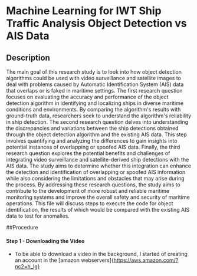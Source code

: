 # Machine Learning for IWT Ship Traffic Analysis Object Detection vs AIS Data
## Description
The main goal of this research study is to look into how object detection algorithms could be used with video surveillance and satellite images to deal with problems caused by Automatic Identification System (AIS) data that overlaps or is faked in maritime settings. The first research question focuses on evaluating the accuracy and performance of the object detection algorithm in identifying and localizing ships in diverse maritime conditions and environments. By comparing the algorithm's results with ground-truth data, researchers seek to understand the algorithm's reliability in ship detection. The second research question delves into understanding the discrepancies and variations between the ship detections obtained through the object detection algorithm and the existing AIS data. This step involves quantifying and analyzing the differences to gain insights into potential instances of overlapping or spoofed AIS data. Finally, the third research question explores the potential benefits and challenges of integrating video surveillance and satellite-derived ship detections with the AIS data. The study aims to determine whether this integration can enhance the detection and identification of overlapping or spoofed AIS information while also considering the limitations and obstacles that may arise during the process. By addressing these research questions, the study aims to contribute to the development of more robust and reliable maritime monitoring systems and improve the overall safety and security of maritime operations.
This file will discuss steps to execute the code for object identification, the results of which would be compared with the existing AIS data to test for anomalies.

##Procedure
#### Step 1 - Downloading the Video
* To be able to download a video in the background, I started of creating an account in the [amazon webservers]{https://aws.amazon.com/?nc2=h_lg} 
